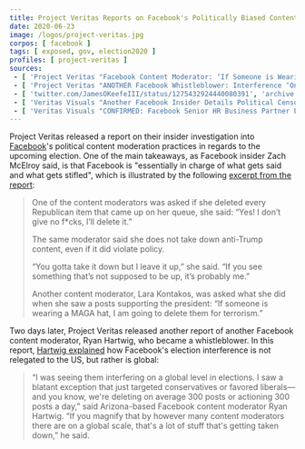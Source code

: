 ```yaml
---
title: Project Veritas Reports on Facebook's Politically Biased Content Moderation
date: 2020-06-23
image: /logos/project-veritas.jpg
corpos: [ facebook ]
tags: [ exposed, gov, election2020 ]
profiles: [ project-veritas ]
sources:
 - [ 'Project Veritas "Facebook Content Moderator: ‘If Someone is Wearing a MAGA Hat, I Am Going to Delete Them for Terrorism’" (23 Jun 2020)', 'archive.is/y0TRY' ]
 - [ 'Project Veritas "ANOTHER Facebook Whistleblower: Interference ‘On a Global Level in Elections’" (25 Jun 2020)', 'archive.is/OdCao' ]
 - [ 'twitter.com/JamesOKeefeIII/status/1275432924440080391', 'archive.is/3Jg9C' ]
 - [ 'Veritas Visuals "Another Facebook Insider Details Political Censorship; Current HR Exec ''No One Has White Man’s Back''" on BitChute (25 Jun 2020)', 'www.bitchute.com/video/9O8p4zK8ywY/' ]
 - [ 'Veritas Visuals "CONFIRMED: Facebook Senior HR Business Partner Leslie Brown FIRED following Project Veritas video!" on BitChute (25 Jun 2020)', 'www.bitchute.com/video/AHzz9aWO8HA/' ]
---
```


Project Veritas released a report on their insider investigation into
[Facebook](/facebook/)'s political content moderation practices in regards to
the upcoming election. One of the main takeaways, as Facebook insider Zach
McElroy said, is that Facebook is "essentially in charge of what gets said and
what gets stifled", which is illustrated by the following [excerpt from the
report](https://archive.is/y0TRY#selection-509.0-521.188):

> One of the content moderators was asked if she deleted every Republican item
> that came up on her queue, she said: “Yes! I don’t give no f*cks, I’ll delete
> it.”
>
> The same moderator said she does not take down anti-Trump content, even if it
> did violate policy.
>
> “You gotta take it down but I leave it up,” she said. “If you see something
> that’s not supposed to be up, it’s probably me.”
>
> Another content moderator, Lara Kontakos, was asked what she did when she saw
> a posts supporting the president: “If someone is wearing a MAGA hat, I am
> going to delete them for terrorism.”

Two days later, Project Veritas released another report of another Facebook
content moderator, Ryan Hartwig, who became a whistleblower. In this report,
[Hartwig explained](https://archive.is/OdCao#selection-453.0-453.426) how
Facebook's election interference is not relegated to the US, but rather is
global:

> “I was seeing them interfering on a global level in elections. I saw a
> blatant exception that just targeted conservatives or favored liberals—and
> you know, we're deleting on average 300 posts or actioning 300 posts a day,”
> said Arizona-based Facebook content moderator Ryan Hartwig. “If you magnify
> that by however many content moderators there are on a global scale, that's a
> lot of stuff that's getting taken down,” he said.
